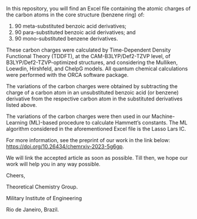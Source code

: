 In this repository, you will find an Excel file containing the atomic charges of the carbon atoms in the core structure (benzene ring) of:

1) 90 meta-substituted benzoic acid derivatives;
2) 90 para-substituted benzoic acid derivatives; and
3) 90 mono-substituted benzene derivatives.

These carbon charges were calculated by Time-Dependent Density Functional Theory (TDDFT), at the CAM-B3LYP/Def2-TZVP level, of B3LYP/Def2-TZVP-optimized structures, and considering the Mulliken, Loewdin, Hirshfeld, and ChelpG models. All quantum chemical calculations were performed with the ORCA software package.

The variations of the carbon charges were obtained by subtracting the charge of a carbon atom in an unsubstituted benzoic acid (or benzene) derivative from the respective carbon atom in the substituted derivatives listed above.

The variations of the carbon charges were then used in our Machine-Learning (ML)-based procedure to calculate Hammett’s constants. The ML algorithm considered in the aforementioned Excel file is the Lasso Lars IC.

For more information, see the preprint of our work in the link below: https://doi.org/10.26434/chemrxiv-2023-5g6gp.

We will link the accepted article as soon as possible. Till then, we hope our work will help you in any way possible.

Cheers,

Theoretical Chemistry Group.

Military Institute of Engineering

Rio de Janeiro, Brazil.
